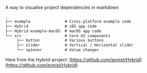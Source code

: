 A way to visualise project dependencies in markdown<!--more-->

```markdown
.
├── example               # Cross-platform example code
├── Hybrid                # iOS app code
├── Hybrid-example-macOS  # macOS app code
└── src                   # Core UI components
     ├── button           # Various buttons
     ├── slider           # Vertical / Horizontal slider
     └── spinner          # Value changer
```

Here from the Hybrid-project: [https://github.com/eonist/Hybrid](https://github.com/eonist/Hybrid) 
